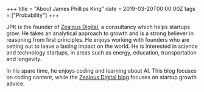 +++
title = "About James Phillips King"
date = 2019-03-20T00:00:00Z
tags = ["Probability"]
+++

JPK is the founder of [Zealous Digital](https://www.zealous.digital), a consultancy which helps startups grow. He takes an analytical approach to growth and is a strong believer in reasoning from first principles. He enjoys working with founders who are setting out to leave a lasting impact on the world. He is interested in science and technology startups, in areas such as energy, education, transportation and longevity. 

In his spare time, he enjoys coding and learning about AI. This blog focuses on coding content, while the [Zealous Digital blog](https://www.zealous.digital/blog) focuses on startup growth advice. 
